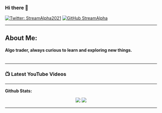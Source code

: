 ### Hi there 👋

<!--
**StreamAlpha/StreamAlpha** is a ✨ _special_ ✨ repository because its `README.md` (this file) appears on your GitHub profile.

Here are some ideas to get you started:

- 🔭 I’m currently working on ...
- 🌱 I’m currently learning ...
- 👯 I’m looking to collaborate on ...
- 🤔 I’m looking for help with ...
- 💬 Ask me about ...
- 📫 How to reach me: ...
- 😄 Pronouns: ...
- ⚡ Fun fact: ...
-->
[![Twitter: StreamAlpha2021](https://img.shields.io/twitter/follow/StreamAlpha2021?style=social)](https://twitter.com/StreamAlpha2021)
[![GitHub StreamAlpha](https://img.shields.io/github/followers/StreamAlpha?label=follow&style=social)](https://github.com/StreamAlpha)

---
## About Me:
#### Algo trader, always curious to learn and exploring new things. <br> <br>


---
### 📺 Latest YouTube Videos

<!-- YOUTUBE:START -->
<!-- YOUTUBE:END -->
---
**Github Stats:**

<p align="center">
  
  <img src="https://github-readme-stats.vercel.app/api?username=StreamAlpha&hide=stars&show_icons=true&theme=dracula&line_height=24">
  <img src="https://github-readme-stats.vercel.app/api/top-langs/?username=StreamAlpha&count_private=false&theme=dracula&line_height=32">

</p>

---
 
